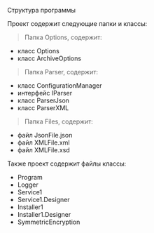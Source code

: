 Структура программы

Проект содержит следующие папки и классы:
> Папка Options, содержит:
  - класс Options
  - класс ArchiveOptions
> Папка Parser, содержит:
  - класс ConfigurationManager
  - интерфейс IParser
  - класс ParserJson
  - класс ParserXML
> Папка Files, содержит:
  - файл JsonFile.json
  - файл XMLFile.xml
  - файл XMLFile.xsd

Также проект содержит файлы классы:
- Program
- Logger
- Service1
- Service1.Designer
- Installer1
- Installer1.Designer
- SymmetricEncryption
